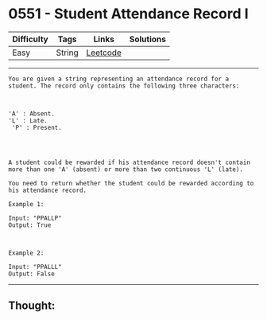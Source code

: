 # 0551 - Student Attendance Record I

Difficulty  | Tags | Links | Solutions
----------- | ---- | ----- | -----
Easy | String | [Leetcode](https://leetcode.com/problems/student-attendance-record-i/description/) |


-----------

```
You are given a string representing an attendance record for a student. The record only contains the following three characters:



'A' : Absent. 
'L' : Late.
 'P' : Present. 




A student could be rewarded if his attendance record doesn't contain more than one 'A' (absent) or more than two continuous 'L' (late).    

You need to return whether the student could be rewarded according to his attendance record.

Example 1:

Input: "PPALLP"
Output: True



Example 2:

Input: "PPALLL"
Output: False
```

-----------

## Thought:
